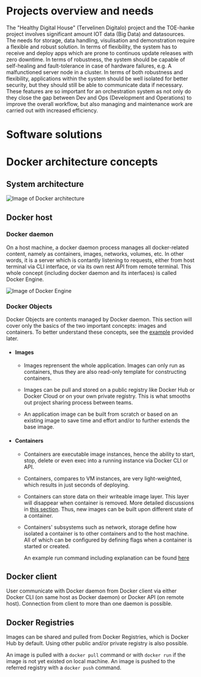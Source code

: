 # Projects overview and needs
The "Healthy Digital House" (Tervelinen Digitalo) project and the TOE-hanke project involves significant amount IOT data (Big Data) and datasources. The needs for storage, data handling, visulisation and demonstration require a flexible and robust solution. In terms of flexibility, the system has to receive and deploy apps which are prone to continuos update releases with zero downtime. In terms of robustness, the system should be capable of self-healing and fault-tolerance in case of hardware failures, e.g. A malfunctioned server node in a cluster. In terms of both robustness and flexibility, applications within the system should be well isolated for better security, but they should still be able to communicate data if necessary. These features are so important for an orchestration system as not only do they close the gap between Dev and Ops (Development and Operations) to improve the overall workflow, but also managing and maintenance work are carried out with increased efficiency.



# Software solutions




# Docker architecture concepts

## System architecture
![Image of Docker architecture](https://docs.docker.com/engine/images/architecture.svg)

## Docker host

### __Docker daemon__
On a host machine, a docker daemon process manages all docker-related content, namely as containers, images, networks, volumes, etc. In other words, it is a server which is contantly listening to requests, either from host terminal via CLI interface, or via its own rest API from remote terminal.
This whole concept (including docker daemon and its interfaces) is called Docker Engine.

![Image of Docker Engine](https://docs.docker.com/engine/images/engine-components-flow.png)

### __Docker Objects__
Docker Objects are contents managed by Docker daemon. This section will cover only the basics of the two important concepts: images and containers. To better understand these concepts, see the [example]() provided later. 


- #### Images

  - Images reprensent the whole application. Images can only run as containers, thus they are also read-only template for constructing containers.

  - Images can be pull and stored on a public registry like Docker Hub or Docker Cloud or on your own private registry. This is what smooths out project sharing process between teams. 

  - An application image can be built from scratch or based on an existing image to save time and effort and/or to further extends the base image.


- #### Containers

  - Containers are executable image instances, hence the ability to start, stop, delete or even exec into a running instance via Docker CLI or API.

  - Containers, compares to VM instances, are very light-weighted, which results in just seconds of deploying.

  - Containers can store data on their writeable image layer. This layer will disappear when container is removed. More detailed discussions in [this section](). Thus, new images can be built upon different state of a container.

  - Containers' subsystems such as network, storage define how isolated a container is to other containers and to the host machine. All of which can be configured by defining flags when a container is started or created.

    An example run command including explanation can be found [here](https://docs.docker.com/engine/docker-overview/#docker-objects)

## Docker client
User communicate with Docker daemon from Docker client via either Docker CLI (on same host as Docker daemon) or Docker API (on remote host). Connection from client to more than one daemon is possible.

## Docker Registries
Images can be shared and pulled from Docker Registries, which is Docker Hub by default. Using other public and/or private registry is also possible.

An image is pulled with a ```docker pull``` command or with ```docker run``` if the image is not yet existed on local machine. An image is pushed to the referred registry with a ```docker push``` command.
